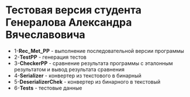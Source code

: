 ﻿# Тестовая версия студента Генералова Александра Вячеславовича

- 1-**Rec_Met_PP** - выполнение последовательной версии программы
- 2-**TestPP** - генерация тестов 
- 3-**CheckerPP** - сравнение результата программы с эталонным результатом и вывод результата сравнения
- 4-**Serializer** - конвертер из текстового в бинарный
- 5-**DeserializerChek** - конвертер из бинарного в текстовый
- 6-**Tests** - тестовые данные
